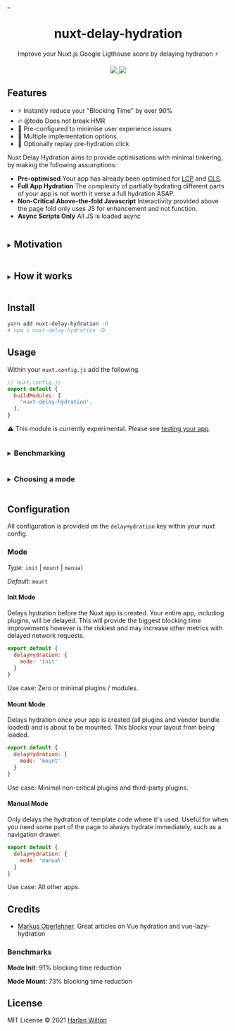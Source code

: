 _<h1 align='center'>nuxt-delay-hydration</h1>

<p align='center'>
Improve your Nuxt.js Google Ligthouse score by delaying hydration ⚡️<br>
</p>

<p align='center'>
<a href='https://www.npmjs.com/package/nuxt-delay-hydration'>
<img src='https://img.shields.io/npm/v/nuxt-delay-hydration?color=0EA5E9&label='>
<img src='https://github.com/windicss/nuxt-delay-hydration/actions/workflows/test.yml/badge.svg' >
</a>
</p>


## Features

- ⚡️ Instantly reduce your "Blocking Time" by over 90%
- ️🔥 @todo Does not break HMR
- 🍃 Pre-configured to minimise user experience issues
- 🧩 Multiple implementation options
- 🔁 Optionally replay pre-hydration click

Nuxt Delay Hydration aims to provide optimisations with  minimal tinkering, by making the following assumptions:
- **Pre-optimised** Your app has already been optimised for [LCP](https://web.dev/lcp/) and [CLS](https://web.dev/cls/).
- **Full App Hydration** The complexity of partially hydrating different parts of your app is not worth it verse a full hydration ASAP.
- **Non-Critical Above-the-fold Javascript** Interactivity provided above the page fold only uses JS for enhancement and not function.
- **Async Scripts Only** All JS is loaded async

<details>
  <summary><h2 style="display:inline-block">Motivation</h2></summary>

Hydrating Vue apps is expensive, especially with Vue 2. Google Lighthouse penalises hydration with a high "Total Blocking Time" and "Time to Interactive".

While this is unavoidable in most apps, for static sites which depend on minimal interactivity, it is possible and safe
to delay the hydration to avoid this penalty.

The current solution for delaying hydration is [vue-lazy-hydration](https://github.com/maoberlehner/vue-lazy-hydration) which works well.
However, it can require a lot of tinkering and may add complexity.

This module has been built as a quick and painless way to increase performance scores.
</details>

<details>
  <summary><h2 style="display:inline-block">How it works</h2></summary>
A promise is injected into your app, depending on which mode you pick, depends on where it's injected. 
The promise is resolved as soon as either of these events are fired:

- an interaction event (scroll, click, etc)
- an idle callback with a fixed timeout
</details>


## Install

```bash
yarn add nuxt-delay-hydration -D
# npm i nuxt-delay-hydration -D
```

## Usage

Within your `nuxt.config.js` add the following.

```js
// nuxt.config.js
export default {
  buildModules: [
    'nuxt-delay-hydration',
  ],
}
```

⚠️ This module is currently experimental. Please see [testing your app](#testing-your-app).


<details>
  <summary><h3 style="display:inline-block">Benchmarking</h3></summary>
It's important to measure the performance changes this module and any configuration changes you make.

The simplest way to benchmark is to use the Google Lighthouse tool within Google Chrome.

I recommend generating your static app completely in production mode and start it. `nuxt geneeate && nuxt start`

Open a private window and begin the performance tests. You will want to look at the score overall and the Total Blocking Time.
</details>

<details>
  <summary><h3 style="display:inline-block">Choosing a mode</h3></summary>
It's important to measure the performance changes this module and any configuration changes you make.

The simplest way to benchmark is to use the Google Lighthouse tool within Google Chrome.

I recommend generating your static app completely in production mode and start it. `nuxt geneeate && nuxt start`

Open a private window and begin the performance tests. You will want to look at the score overall and the Total Blocking Time.
</details>

## Configuration

All configuration is provided on the `delayHydration` key within your nuxt config.

### Mode

*Type:* `init` | `mount` | `manual`

*Default:* `mount`

#### Init Mode

Delays hydration before the Nuxt app is created. Your entire app, including plugins, will be delayed. 
This will provide the biggest blocking time improvements however is the riskiest and may increase
other metrics with delayed network requests.

```js
export default {
  delayHydration: {
    mode: 'init'
  }
}
```

Use case: Zero or minimal plugins / modules.

#### Mount Mode

Delays hydration once your app is created (all plugins and vendor bundle loaded) and is about to be mounted. This blocks
your layout from being loaded.

```js
export default {
  delayHydration: {
    mode: 'mount'
  }
}
```

Use case: Minimal non-critical plugins and third-party plugins.

#### Manual Mode

Only delays the hydration of template code where it's used. Useful for when you need some part of the
page to always hydrate immediately, such as a navigation drawer.

```js
export default {
  delayHydration: {
    mode: 'manual'
  }
}
```

Use case: All other apps.


## Credits

- [Markus Oberlehner](https://github.com/maoberlehner). Great articles on Vue hydration and vue-lazy-hydration 


### Benchmarks

**Mode Init**: 91% blocking time reduction

**Mode Mount**: 73% blocking time reduction


## License

MIT License © 2021 [Harlan Wilton](https://github.com/harlan-zw)

